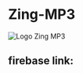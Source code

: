 # Zing-MP3

![Logo Zing MP3](https://static-zmp3.zadn.vn/skins/zmp3-v5.2/images/icon_zing_mp3_60.png)

## firebase link: